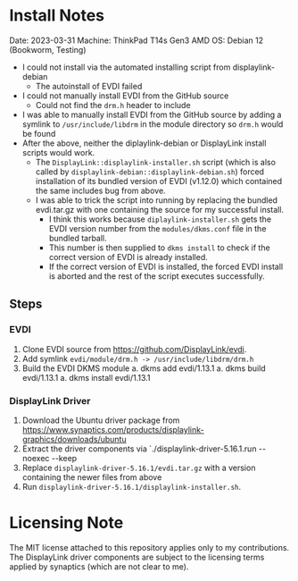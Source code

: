 # Install Notes

Date: 2023-03-31
Machine: ThinkPad T14s Gen3 AMD
OS: Debian 12 (Bookworm, Testing)

- I could not install via the automated installing script from displaylink-debian
   - The autoinstall of EVDI failed
- I could not manually install EVDI from the GitHub source
   - Could not find the `drm.h` header to include
- I was able to manually install EVDI from the GitHub source by adding a symlink
to `/usr/include/libdrm` in the module directory so `drm.h` would be found
- After the above, neither the diplaylink-debian or DisplayLink install scripts
would work.
   - The `DisplayLink::displaylink-installer.sh` script (which is also called by
   `displaylink-debian::displaylink-debian.sh`) forced installation of its bundled
   version of EVDI (v1.12.0) which contained the same includes bug from above.
   - I was able to trick the script into running by replacing the bundled
   evdi.tar.gz with one containing the source for my successful install.
      - I think this works because `diplaylink-installer.sh` gets the EVDI version
      number from the `modules/dkms.conf` file in the bundled tarball.
      - This number is then supplied to `dkms install` to check if the correct
      version of EVDI is already installed.
      - If the correct version of EVDI is installed, the forced EVDI install is
      aborted and the rest of the script executes successfully.

## Steps

### EVDI

1. Clone EVDI source from <https://github.com/DisplayLink/evdi>.
1. Add symlink `evdi/module/drm.h -> /usr/include/libdrm/drm.h`
1. Build the EVDI DKMS module
   a. dkms add evdi/1.13.1
   a. dkms build evdi/1.13.1
   a. dkms install evdi/1.13.1

### DisplayLink Driver

1. Download the Ubuntu driver package from
<https://www.synaptics.com/products/displaylink-graphics/downloads/ubuntu>
1. Extract the driver components via
`./displaylink-driver-5.16.1.run --noexec --keep
1. Replace `displaylink-driver-5.16.1/evdi.tar.gz` with a version
containing the newer files from above
1. Run `displaylink-driver-5.16.1/displaylink-installer.sh`.

# Licensing Note

The MIT license attached to this repository applies only to my contributions.
The DisplayLink driver components are subject to the licensing terms applied
by synaptics (which are not clear to me).